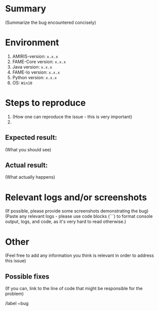 # Summary

(Summarize the bug encountered concisely)

# Environment

1. AMIRIS-version: `x.x.x`
1. FAME-Core version: `x.x.x`
1. Java version: `x.x.x`
1. FAME-Io version: `x.x.x`
1. Python version: `x.x.x`
1. OS: `Win10`

# Steps to reproduce

1. (How one can reproduce the issue - this is very important)
2. 

## Expected result:

(What you should see)

## Actual result: 

(What actually happens)

# Relevant logs and/or screenshots 

(If possible, please provide some screenshots demonstrating the bug)
(Paste any relevant logs - please use code blocks (```) to format console output, logs, and code, as it's very hard to read otherwise.)

# Other

(Feel free to add any information you think is relevant in order to address this issue)


## Possible fixes

(If you can, link to the line of code that might be responsible for the problem)

/label ~bug